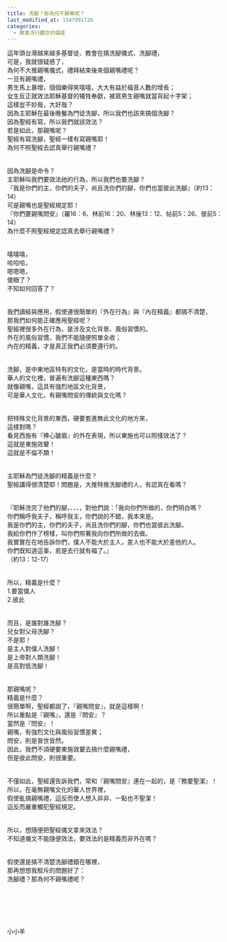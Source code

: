 ```yaml
---
title: 洗腳？那為何不親嘴呢？
last_modified_at: 1547991726
categories:
  - 教會流行觀念的偏差
---
```


這年頭台灣越來越多基督徒、教會在搞洗腳儀式、洗腳禮，<br>可是，我就很疑惑了，<br>為何不大推親嘴儀式，禮拜結束後來個親嘴禮呢？<br>一旦有親嘴禮，<br>男生馬上暴增，個個樂得笑嘻嘻，大大有益於福音人數的增長；<br>女生反正就效法耶穌基督的犧牲奉獻，被眾男生親嘴就當背起十字架；<br>這樣豈不妙哉，大好哉？<br><!--more-->因為主耶穌在最後晚餐為門徒洗腳，所以我們也該來搞個洗腳？<br>因為聖經有寫，所以我們就該效法？<br>若是如此，那親嘴呢？<br>聖經有寫洗腳，聖經一樣有寫親嘴耶！<br>為何不照聖經去認真舉行親嘴禮？<br><br><br>因為洗腳是命令？<br>主耶穌叫我們要效法祂的行為，所以我們也要洗腳？<br>『我是你們的主，你們的夫子，尚且洗你們的腳，你們也當彼此洗腳』（約13：14）<br>可是親嘴也是聖經規定耶！<br>『你們要親嘴問安』（羅16：6、林前16：20、林後13：12、帖前5：26、彼前5：14）<br>為什麼不照聖經規定認真去舉行親嘴禮？<br><br><br>嘻嘻嘻，<br>哈哈哈，<br>嗯嗯嗯，<br>傻眼了？<br>不知如何回答了？<br><br><br>我們讀經與應用，假使連很簡單的『外在行為』與『內在精義』都搞不清楚，<br>那我們如何能正確應用聖經呢？<br>聖經裡很多外在行為，是涉及文化背景、風俗習慣的。<br>外在的風俗習慣，我們不能隨便照單全收；<br>內在的精義，才是真正我們必須要遵行的。<br><br><br>洗腳，是中東地區特有的文化，是當時的時代背景。<br>華人的文化裡，普遍有洗腳這種東西嗎？<br>就像親嘴，這具有強烈地區文化背景，<br>可是華人文化，有親嘴問安的傳統與文化嗎？<br><br><br>把特殊文化背景的東西，硬要套進無此文化的地方來，<br>這樣對嗎？<br>看見西施有『捧心皺眉』的外在表現，所以東施也可以照樣效法了？<br>這就是東施效顰！<br>這就是不倫不類！<br><br><br>主耶穌為門徒洗腳的精義是什麼？<br>聖經講得很清楚耶！問題是，大推特推洗腳禮的人，有認真在看嗎？<br><br><br>『耶穌洗完了他們的腳，、、、，對他們說：「我向你們所做的，你們明白嗎？<br>你們稱呼我夫子，稱呼我主，你們說的不錯，我本來是。<br>我是你們的主，你們的夫子，尚且洗你們的腳，你們也當彼此洗腳。<br>我給你們作了榜樣，叫你們照著我向你們所做的去做。<br>我實實在在地告訴你們，僕人不能大於主人，差人也不能大於差他的人。<br>你們既知道這事，若是去行就有福了。』<br>（約13：12-17）<br><br><br>所以，精義是什麼？<br>1.要當僕人<br>2.彼此<br><br><br>而且，是誰對誰洗腳？<br>兒女對父母洗腳？<br>不是耶！<br>是主人對僕人洗腳！<br>是上帝對人類洗腳！<br>是高對低洗腳！<br><br><br>那親嘴呢？<br>精義是什麼？<br>很簡單啊，聖經都說了，『親嘴問安』，就是這樣啊！<br>所以重點是『親嘴』，還是『問安』？<br>當然是『問安』！<br>親嘴，有強烈文化與風俗習慣差異；<br>問安，則是普世皆然。<br>因此，我們不須硬要東施效顰去搞什麼親嘴禮，<br>但是彼此問安，則很重要。<br><br><br>不僅如此，聖經還告訴我們，常和『親嘴問安』連在一起的，是『務要聖潔』！<br>所以，在毫無親嘴文化的華人世界裡，<br>假使亂搞親嘴禮，這反而使人想入非非、一點也不聖潔！<br>這反而嚴重觸犯聖經規定。<br><br><br>所以，想隨便把聖經儀文拿來效法？<br>不知道儀文不能隨便效法，要效法的是精義而非外在嗎？<br><br><br>假使還是搞不清楚洗腳禮錯在哪裡，<br>那再想想我駁斥的問題好了：<br>洗腳禮？那為何不親嘴禮呢？<br><br><br><br><br><br><br>小小羊<br><br><br><br>
